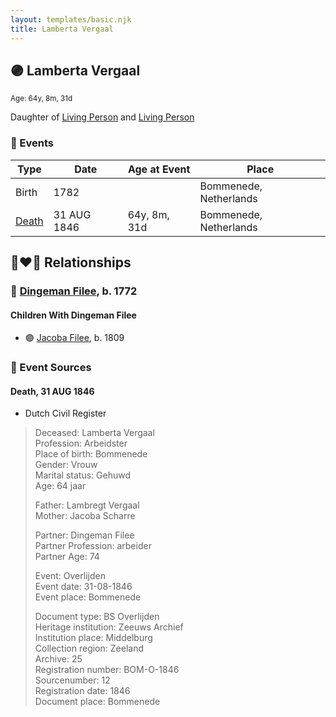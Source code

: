 ```yaml
---
layout: templates/basic.njk
title: Lamberta Vergaal
---
```

## 🟣 Lamberta Vergaal
<small>Age: 64y, 8m, 31d</small>

Daughter of [Living Person](/people/4/40250560) and [Living Person](/people/9/98877980)

### 📆 Events

Type | Date | Age at Event | Place
------ | ------ | ------ | ------
Birth | 1782 |  | Bommenede, Netherlands
[Death](#event-event-4) | 31 AUG 1846 | 64y, 8m, 31d | Bommenede, Netherlands

## 👩‍❤️‍👨 Relationships

### 🔵 [Dingeman Filee](/people/1/19898025), b. 1772

#### Children With Dingeman Filee
* 🟣 [Jacoba Filee](/people/2/24768838), b. 1809
### 📰 Event Sources

#### <a id="event-event-4"></a> Death, 31 AUG 1846
* Dutch Civil Register
>   
  > Deceased: Lamberta Vergaal  
  > Profession: Arbeidster  
  > Place of birth: Bommenede  
  > Gender: Vrouw  
  > Marital status: Gehuwd  
  > Age: 64 jaar  
  >   
  > Father: Lambregt Vergaal  
  > Mother: Jacoba Scharre  
  >   
  > Partner: Dingeman Filee  
  > Partner Profession: arbeider  
  > Partner Age: 74  
  >   
  > Event: Overlijden  
  > Event date: 31-08-1846  
  > Event place: Bommenede  
  >   
  > Document type: BS Overlijden  
  > Heritage institution: Zeeuws Archief  
  > Institution place: Middelburg  
  > Collection region: Zeeland  
  > Archive: 25  
  > Registration number: BOM-O-1846  
  > Sourcenumber: 12  
  > Registration date: 1846  
  > Document place: Bommenede

